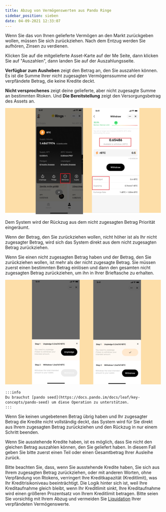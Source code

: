 ```yaml
---
title: Abzug von Vermögenswerten aus Pando Ringe
sidebar_position: sieben
date: 04-09-2021 12:33:07
---
```


Wenn Sie das von Ihnen gelieferte Vermögen an den Markt zurückgeben wollen, müssen Sie sich zurückziehen. Nach dem Entzug werden Sie aufhören, Zinsen zu verdienen.

Klicken Sie auf die mitgelieferte Asset-Karte auf der Me Seite, dann klicken Sie auf "Auszahlen", dann landen Sie auf der Auszahlungsseite.

**Verfügbar zum Ausheben** zeigt den Betrag an, den Sie auszahlen können. Es ist die Summe Ihrer nicht zugesagten Vermögenssumme und der verpfändete Betrag, die keine Kredite deckt.

**Nicht versprochenes** zeigt deine gelieferte, aber nicht zugesagte Summe an bestimmten Rtoken. Und **Die Bereitstellung** zeigt den Versorgungsbetrag des Assets an.

![](../assets/withdraw1.jpg)

Dem System wird der Rückzug aus dem nicht zugesagten Betrag Priorität eingeräumt.

Wenn der Betrag, den Sie zurückziehen wollen, nicht höher ist als Ihr nicht zugesagter Betrag, wird sich das System direkt aus dem nicht zugesagten Betrag zurückziehen.

Wenn Sie einen nicht zugesagten Betrag haben und der Betrag, den Sie zurückziehen wollen, ist mehr als der nicht zugesagte Betrag. Sie müssen zuerst einen bestimmten Betrag einlösen und dann den gesamten nicht zugesagten Betrag zurückziehen, um ihn in Ihrer Brieftasche zu erhalten.

![](../assets/withdraw2.jpg)

````mdx-code-block
:::info
Du brauchst [pando seed](https://docs.pando.im/docs/leaf/key-concepts/pando-seed) um diese Operation zu unterstützen.
:::
````

Wenn Sie keinen ungebetenen Betrag übrig haben und Ihr zugesagter Betrag die Kredite nicht vollständig deckt, das System wird für Sie direkt aus Ihrem zugesagten Betrag zurückziehen und den Rückzug in nur einem Schritt beenden.

Wenn Sie ausstehende Kredite haben, ist es möglich, dass Sie nicht den gleichen Betrag auszahlen können, den Sie geliefert haben. In diesem Fall geben Sie bitte zuerst einen Teil oder einen Gesamtbetrag Ihrer Ausleihe zurück.

Bitte beachten Sie, dass, wenn Sie ausstehende Kredite haben, Sie sich aus Ihrem zugesagten Betrag zurückziehen, oder mit anderen Worten, ohne Verpfändung von Rtokens, verringert Ihre Kreditkapazität (Kreditlimit), was Ihr Kreditrisikoniveau beeinträchtigt. Die Logik hinter sich ist, weil Ihre Kreditaufnahme gleich bleibt, wenn Ihr Kreditlimit sinkt, Ihre Kreditaufnahme wird einen größeren Prozentsatz von Ihrem Kreditlimit betragen. Bitte seien Sie vorsichtig mit Ihrem Abzug und vermeiden Sie [Liquidation](../key-concepts/liquidation) Ihrer verpfändeten Vermögenswerte. 

